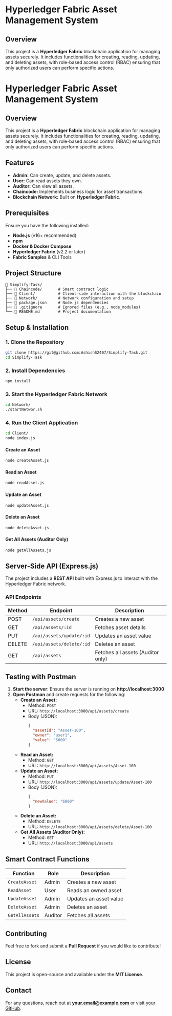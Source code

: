# Hyperledger Fabric Asset Management System

## Overview
This project is a **Hyperledger Fabric** blockchain application for managing assets securely. It includes functionalities for creating, reading, updating, and deleting assets, with role-based access control (RBAC) ensuring that only authorized users can perform specific actions.
# Hyperledger Fabric Asset Management System

## Overview
This project is a **Hyperledger Fabric** blockchain application for managing assets securely. It includes functionalities for creating, reading, updating, and deleting assets, with role-based access control (RBAC) ensuring that only authorized users can perform specific actions.

## Features
- **Admin:** Can create, update, and delete assets.
- **User:** Can read assets they own.
- **Auditor:** Can view all assets.
- **Chaincode:** Implements business logic for asset transactions.
- **Blockchain Network:** Built on **Hyperledger Fabric**.

## Prerequisites
Ensure you have the following installed:
- **Node.js** (v16+ recommended)
- **npm** 
- **Docker & Docker Compose**
- **Hyperledger Fabric** (v2.2 or later)
- **Fabric Samples** & CLI Tools

## Project Structure
```
📂 Simplify-Task/
├── 📂 Chaincode/       # Smart contract logic
├── 📂 Client/          # Client-side interaction with the blockchain
├── 📂 Network/         # Network configuration and setup
├── 📜 package.json     # Node.js dependencies
├── 📜 .gitignore       # Ignored files (e.g., node_modules)
└── 📜 README.md        # Project documentation
```

## Setup & Installation
### 1. Clone the Repository
```sh
git clone https://git@github.com:AshishS2407/Simplify-Task.git
cd Simplify-Task
```

### 2. Install Dependencies
```sh
npm install
```

### 3. Start the Hyperledger Fabric Network
```sh
cd Network/
./startNetwor.sh
```

### 4. Run the Client Application
```sh
cd Client/
node index.js
```

#### Create an Asset
```sh
node createAsset.js
```

#### Read an Asset
```sh
node readAsset.js
```

#### Update an Asset
```sh
node updateAsset.js
```

#### Delete an Asset
```sh
node deleteAsset.js
```

#### Get All Assets (Auditor Only)
```sh
node getAllAssets.js
```



## Server-Side API (Express.js)
The project includes a **REST API** built with Express.js to interact with the Hyperledger Fabric network.

### API Endpoints
| Method | Endpoint | Description |
|--------|---------|-------------|
| POST | `/api/assets/create` | Creates a new asset |
| GET | `/api/assets/:id` | Fetches asset details |
| PUT | `/api/assets/update/:id` | Updates an asset value |
| DELETE | `/api/assets/delete/:id` | Deletes an asset |
| GET | `/api/assets` | Fetches all assets (Auditor only) |

## Testing with Postman
1. **Start the server**: Ensure the server is running on **http://localhost:3000**
2. **Open Postman** and create requests for the following:
   - **Create an Asset:**
     - Method: `POST`
     - URL: `http://localhost:3000/api/assets/create`
     - Body (JSON):
       ```json
       {
         "assetId": "Asset-100",
         "owner": "user1",
         "value": "5000"
       }
       ```
   - **Read an Asset:**
     - Method: `GET`
     - URL: `http://localhost:3000/api/assets/Asset-100`
   - **Update an Asset:**
     - Method: `PUT`
     - URL: `http://localhost:3000/api/assets/update/Asset-100`
     - Body (JSON):
       ```json
       {
         "newValue": "6000"
       }
       ```
   - **Delete an Asset:**
     - Method: `DELETE`
     - URL: `http://localhost:3000/api/assets/delete/Asset-100`
   - **Get All Assets (Auditor Only):**
     - Method: `GET`
     - URL: `http://localhost:3000/api/assets`

## Smart Contract Functions
| Function       | Role  | Description |
|---------------|-------|-------------|
| `CreateAsset` | Admin | Creates a new asset |
| `ReadAsset`   | User  | Reads an owned asset |
| `UpdateAsset` | Admin | Updates an asset value |
| `DeleteAsset` | Admin | Deletes an asset |
| `GetAllAssets`| Auditor | Fetches all assets |

## Contributing
Feel free to fork and submit a **Pull Request** if you would like to contribute!

## License
This project is open-source and available under the **MIT License**.

## Contact
For any questions, reach out at **your.email@example.com** or visit [your GitHub](https://github.com/your-username).

